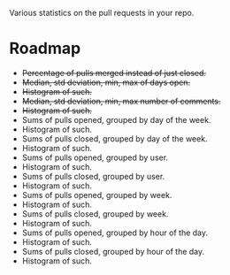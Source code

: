 Various statistics on the pull requests in your repo.

# Roadmap

* ~~Percentage of pulls merged instead of just closed.~~
* ~~Median, std deviation, min, max of days open.~~
* ~~Histogram of such.~~
* ~~Median, std deviation, min, max number of comments.~~
* ~~Histogram of such.~~
* Sums of pulls opened, grouped by day of the week.
* Histogram of such.
* Sums of pulls closed, grouped by day of the week.
* Histogram of such.
* Sums of pulls opened, grouped by user.
* Histogram of such.
* Sums of pulls closed, grouped by user.
* Histogram of such.
* Sums of pulls opened, grouped by week.
* Histogram of such.
* Sums of pulls closed, grouped by week.
* Histogram of such.
* Sums of pulls opened, grouped by hour of the day.
* Histogram of such.
* Sums of pulls closed, grouped by hour of the day.
* Histogram of such.

